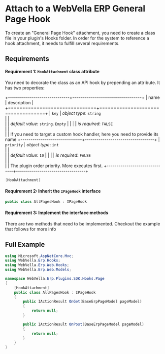 ﻿<!--{"sort_order":3, "name": "attach-to-general-page-hook", "label": "Attach to a General Page Hook"}-->
# Attach to a WebVella ERP General Page Hook

To create an "General Page Hook" attachment, you need to create a class file in your plugin's Hooks folder. In order for the system to reference a hook attachment, it needs to fulfill several requirements.

## Requirements

#### Requirement 1: `HookAttachment` class attribute

You need to decorate the class as an API hook by prepending an attribute. It has two properties:

+-------------------------------+-----------------------------------+
| name                          | description                       |
+===============================+===================================+
| `key`                         | *object type*: `string`                         
|                               |         
|                               | *default value*: `string.Empty`
|                               |
|                               | *is required*: `FALSE`                      
|                               |                                   
|                               | If you need to target a custom hook handler, here you need to provide its name
+-------------------------------+-----------------------------------+
| `priority`                    | *object type*: `int`                         
|                               |         
|                               | *default value*: `10`
|                               |
|                               | *is required*: `FALSE`                      
|                               |                                   
|                               | The plugin order priority. More executes first.
+-------------------------------+-----------------------------------+

```csharp
[HookAttachment]
```

#### Requirement 2: Inherit the `IPageHook` interface

```csharp
public class AllPagesHook : IPageHook
```

#### Requirement 3: Implement the interface methods

There are two methods that need to be implemented. Checkout the example that follows for more info

## Full Example

```csharp
using Microsoft.AspNetCore.Mvc;
using WebVella.Erp.Hooks;
using WebVella.Erp.Web.Hooks;
using WebVella.Erp.Web.Models;

namespace WebVella.Erp.Plugins.SDK.Hooks.Page
{
	[HookAttachment]
	public class AllPagesHook : IPageHook
	{
		public IActionResult OnGet(BaseErpPageModel pageModel)
		{
			return null;
		}

		public IActionResult OnPost(BaseErpPageModel pageModel)
		{
			return null;
		}
	}
}

```